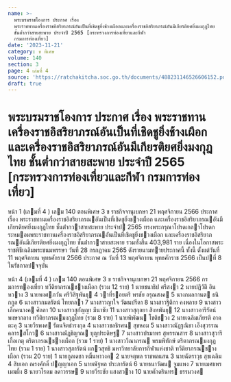 ```yaml
---
name: >-
  พระบรมราชโองการ ประกาศ เรื่อง
  พระราชทานเครื่องราชอิสริยาภรณ์อันเป็นที่เชิดชูยิ่งช้างเผือกและเครื่องราชอิสริยาภรณ์อันมีเกียรติยศยิ่งมงกุฎไทย
  ชั้นต่ำกว่าสายสะพาย ประจำปี 2565 [กระทรวงการท่องเที่ยวและกีฬา
  กรมการท่องเที่ยว]
date: '2023-11-21'
category: ข พิเศษ
volume: 140
section: 3
page: 4 เล่มที่ 4
source: 'https://ratchakitcha.soc.go.th/documents/488231146526606152.pdf'
draft: true
---
```


# พระบรมราชโองการ ประกาศ เรื่อง พระราชทานเครื่องราชอิสริยาภรณ์อันเป็นที่เชิดชูยิ่งช้างเผือกและเครื่องราชอิสริยาภรณ์อันมีเกียรติยศยิ่งมงกุฎไทย ชั้นต่ำกว่าสายสะพาย ประจำปี 2565 [กระทรวงการท่องเที่ยวและกีฬา กรมการท่องเที่ยว]

หน้า 1 (เลมที่ 4 ) เลม 140 ตอนพิเศษ 3 ข ราชกิจจานุเบกษา 21 พฤศจิกายน 2566 ประกาศ เรื่อง พระราชทานเครื่องราชอิสริยาภรณอันเป็นที่เชิดชูยิ่งชางเผือก และเครื่องราชอิสริยาภรณอันมีเกียรติยศยิ่งมงกุฎไทย ชั้นต่ํากวาสายสะพาย ประจําป 2565 ทรงพระกรุณาโปรดเกลาโปรดกระหมอมพระราชทานเครื่องราชอิสริยาภรณอันเป็นที่เชิดชูยิ่งชางเผือก และเครื่องราชอิสริยาภรณอันมีเกียรติยศยิ่งมงกุฎไทย ชั้นต่ํากวาสายสะพาย รวมทั้งสิ้น 403,981 ราย เนื่องในโอกาสพระราชพิธีเฉลิมพระชนมพรรษา วันที่ 28 กรกฎาคม 2565 ดังรายนามทายประกาศนี้ ทั้งนี้ ตั้งแต่วันที่ 11 พฤศจิกายน พุทธศักราช 2566 ประกาศ ณ วันที่ 13 พฤศจิกายน พุทธศักราช 2566 เป็นปที่ 8 ในรัชกาลปจจุบัน

หน้า 4 (เลมที่ 4 ) เลม 140 ตอนพิเศษ 3 ข ราชกิจจานุเบกษา 21 พฤศจิกายน 2566 กรมการทองเที่ยว ทวีติยาภรณชางเผือก (รวม 12 ราย) 1 นายชนาธิป ศรีสงา 2 นายปฏิวัติ อินหวาง 3 นายพงศภวัน ศรีวิสิฐพันธุ 4 วาที่รอยตรี พรชัย อรุณสงค 5 นางกมลกานต ธนิกกูล 6 นางสาวกมลรัตน์ ไทยกลา 7 นางสาวญาใจ วัฒนปรีดา 8 นางสาวฐิติกา คงพลาย 9 นางสาวเล็กคนางค ศิลลา 10 นางสาวสุกัญญา มีนาชัย 11 นางสาวสุกุลยา สิงหพันธุ 12 นางสาวอารีรัตน์ พงษากลาง ทวีติยาภรณมงกุฎไทย (รวม 8 ราย) 1 นายพิพัฒน โชติชวง 2 นายเฉลิมเกียรติ อาดตะคุ 3 นายวีรพงศ รัตนจิตธํารงกุล 4 นางสาวชลธิรศน สุขหอม 5 นางสาวณัฏฐณิชา เอ็งสุวรรณ คลารสโกว 6 นางสาวณัฏธิญาณ บุญประดิษฐ 7 นางสาวปรมาพร สุพรรณสาร 8 นางสาวสุวารี เกื้อเกตุ ตริตาภรณชางเผือก (รวม 1 ราย) 1 นางสาววีณาภรณ พรมพิทักษ์ ตริตาภรณมงกุฎไทย (รวม 1 ราย) 1 นางสาวสุภารัตน์ แกวสุทธิ มหาวิทยาลัยการกีฬาแห่งชาติ ทวีติยาภรณชางเผือก (รวม 20 ราย) 1 นายกูลเดชา หมื่นหาวงค 2 นายจตุพล ราชพลแสน 3 นายฉัตราวุธ สุขเฉลิม 4 สิบเอก ณรงคักดิ์ ปญญาเอก 5 นายณัฐพล ประภารัตน์ 6 นายธนาวัฒน จูมแพง 7 นายเมศธพร เมฆผึ้ง 8 นายวโรดม ลดาวรรษ 9 นายวีระชัย แสงสวาง 10 นายศักดรินทร ธรรมวงศ
